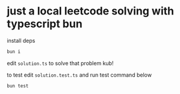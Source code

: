 # just a local leetcode solving with typescript bun

install deps

```bash
bun i
```

edit `solution.ts` to solve that problem kub! 

to test edit `solution.test.ts` and run test command below

```bash
bun test
```
